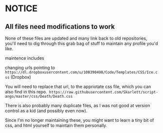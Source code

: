 # NOTICE
## All files need modifications to work
None of these files are updated and many link back to old repositories,
you'll need to dig through this grab bag of stuff to maintain any profile you'd like.

maintence includes

changing urls pointing to `https://dl.dropboxusercontent.com/u/108390498/Code/Templates/CSS/Ice.css` (Dropbox)

You will need to replace that url, to the appriotate css file, which you can also find in this repo.`
https://raw.githubusercontent.com/Skarlett/script-ango/master/css/Death/Death.css`

There is also probably many duplicate files, as I was not good at version control as a kid (and possibly even now).

Since I'm no longer maintaining these, you might want to learn a tiny bit of css, and html yourself to maintain them personally.
